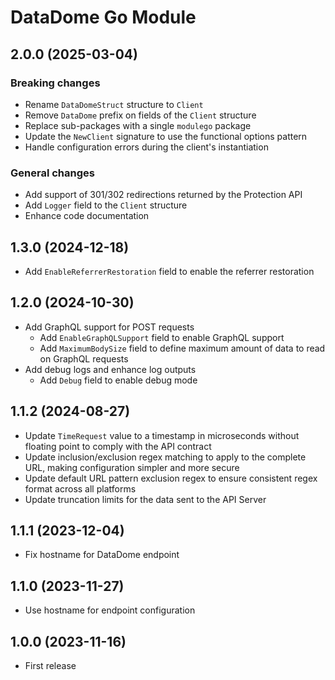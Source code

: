 # DataDome Go Module

## 2.0.0 (2025-03-04)

### Breaking changes

- Rename `DataDomeStruct` structure to `Client`
- Remove `DataDome` prefix on fields of the `Client` structure
- Replace sub-packages with a single `modulego` package
- Update the `NewClient` signature to use the functional options pattern
- Handle configuration errors during the client's instantiation

### General changes

- Add support of 301/302 redirections returned by the Protection API
- Add `Logger` field to the `Client` structure
- Enhance code documentation

## 1.3.0 (2024-12-18)

- Add `EnableReferrerRestoration` field to enable the referrer restoration

## 1.2.0 (2O24-10-30)

- Add GraphQL support for POST requests
  - Add `EnableGraphQLSupport` field to enable GraphQL support
  - Add `MaximumBodySize` field to define maximum amount of data to read on GraphQL requests
- Add debug logs and enhance log outputs
  - Add `Debug` field to enable debug mode

## 1.1.2 (2024-08-27)

- Update `TimeRequest` value to a timestamp in microseconds without floating point to comply with the API contract
- Update inclusion/exclusion regex matching to apply to the complete URL, making configuration simpler and more secure
- Update default URL pattern exclusion regex to ensure consistent regex format across all platforms
- Update truncation limits for the data sent to the API Server

## 1.1.1 (2023-12-04)

- Fix hostname for DataDome endpoint

## 1.1.0 (2023-11-27)

- Use hostname for endpoint configuration

## 1.0.0 (2023-11-16)

- First release 
